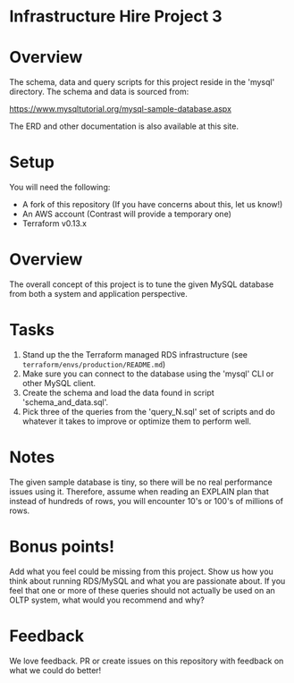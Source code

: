 # Infrastructure Hire Project 3

# Overview

The schema, data and query scripts for this project reside in the 'mysql' directory.  The schema and data is sourced from:

https://www.mysqltutorial.org/mysql-sample-database.aspx

The ERD and other documentation is also available at this site.

# Setup

You will need the following:

* A fork of this repository (If you have concerns about this, let us know!)
* An AWS account (Contrast will provide a temporary one)
* Terraform v0.13.x

# Overview

The overall concept of this project is to tune the given MySQL database from both a system and application perspective.

# Tasks

1. Stand up the the Terraform managed RDS infrastructure (see `terraform/envs/production/README.md`)
1. Make sure you can connect to the database using the 'mysql' CLI or other MySQL client.
1. Create the schema and load the data found in script 'schema_and_data.sql'.
1. Pick three of the queries from the 'query_N.sql' set of scripts and do whatever it takes to improve or optimize them to perform well.

# Notes

The given sample database is tiny, so there will be no real performance issues using it.  Therefore, assume when reading an EXPLAIN plan that instead of hundreds of rows, you will encounter 10's or 100's of millions of rows.

# Bonus points!

Add what you feel could be missing from this project. Show us how you think about running RDS/MySQL and what you are passionate about. If you feel that one or more of these queries should not actually be used on an OLTP system, what would you recommend and why?

# Feedback

We love feedback. PR or create issues on this repository with feedback on what we could do better!

